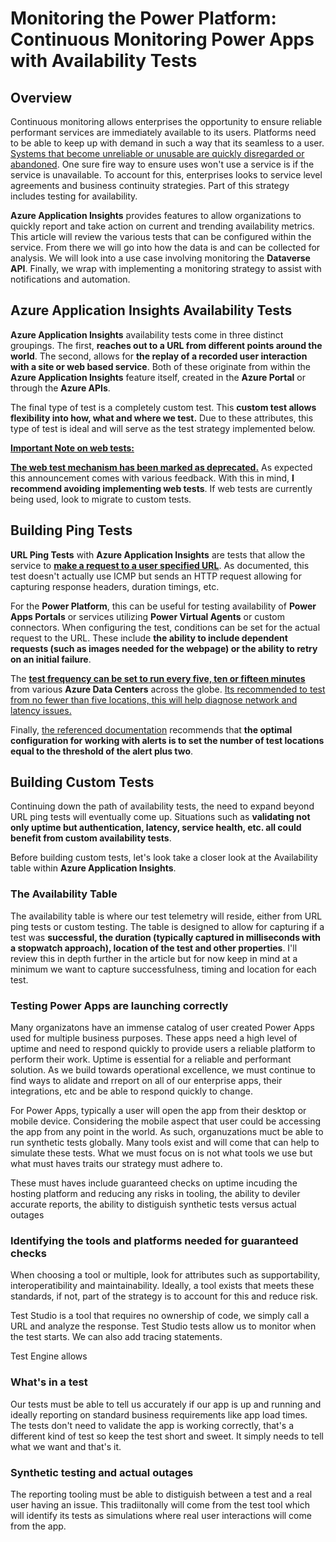 # Monitoring the Power Platform: Continuous Monitoring Power Apps with Availability Tests

## Overview

Continuous monitoring allows enterprises the opportunity to ensure reliable performant services are immediately available to its users. Platforms need to be able to keep up with demand in such a way that its seamless to a user. <u>Systems that become unreliable or unusable are quickly disregarded or abandoned</u>. One sure fire way to ensure uses won't use a service is if the service is unavailable. To account for this, enterprises looks to service level agreements and business continuity strategies. Part of this strategy includes testing for availability.

**Azure Application Insights** provides features to allow organizations to quickly report and take action on current and trending availability metrics. This article will review the various tests that can be configured within the service. From there we will go into how the data is and can be collected for analysis. We will look into a use case involving monitoring the **Dataverse API**. Finally, we wrap with implementing a monitoring strategy to assist with notifications and automation.

## Azure Application Insights Availability Tests

**Azure Application Insights** availability tests come in three distinct groupings. The first, **reaches out to a URL from different points around the world**. The second, allows for **the replay of a recorded user interaction with a site or web based service**. Both of these originate from within the **Azure Application Insights** feature itself, created in the **Azure Portal** or through the **Azure APIs**.

The final type of test is a completely custom test. This **custom test allows flexibility into how, what and where we test.** Due to these attributes, this type of test is ideal and will serve as the test strategy implemented below.

**<u>Important Note on web tests:</u>**

**<u>The web test mechanism has been marked as deprecated.</u>** As expected this announcement comes with various feedback. With this in mind, **I recommend avoiding implementing web tests**. If web tests are currently being used, look to migrate to custom tests.

## Building Ping Tests

**URL Ping Tests** with **Azure Application Insights** are tests that allow the service to **<u>make a request to a user specified URL</u>**. As documented, this test doesn't actually use ICMP but sends an HTTP request allowing for capturing response headers, duration timings, etc.

For the **Power Platform**, this can be useful for testing availability of **Power Apps Portals** or services utilizing **Power Virtual Agents** or custom connectors. When configuring the test, conditions can be set for the actual request to the URL. These include **the ability to include dependent requests (such as images needed for the webpage) or the ability to retry on an initial failure**.

The **<u>test frequency can be set to run every five, ten or fifteen minutes</u>** from various **Azure Data Centers** across the globe. [Its recommended to test from no fewer than five locations, this will help diagnose network and latency issues.](https://docs.microsoft.com/en-us/azure/azure-monitor/app/monitor-web-app-availability#create-a-url-ping-test)

Finally, [the referenced documentation](https://docs.microsoft.com/en-us/azure/azure-monitor/app/monitor-web-app-availability#create-a-url-ping-test) recommends that **the optimal configuration for working with alerts is to set the number of test locations equal to the threshold of the alert plus two**.

## Building Custom Tests

Continuing down the path of availability tests, the need to expand beyond URL ping tests will eventually come up. Situations such as **validating not only uptime but authentication, latency, service health, etc. all could benefit from custom availability tests**.

Before building custom tests, let's look take a closer look at the Availability table within **Azure Application Insights**.

### The Availability Table

The availability table is where our test telemetry will reside, either from URL ping tests or custom testing. The table is designed to allow for capturing if a test was **successful, the duration (typically captured in milliseconds with a stopwatch approach), location of the test and other properties**. I'll review this in depth further in the article but for now keep in mind at a minimum we want to capture successfulness, timing and location for each test.

### Testing Power Apps are launching correctly
Many organizatons have an immense catalog of user created Power Apps used for multiple business purposes. These apps need a high level of uptime and need to respond quickly to provide users a reliable platform to perform their work. Uptime is essential for a reliable and performant solution. As we build towards operational excellence, we must continue to find ways to alidate and rreport on all of our enterprise apps, their integrations, etc and be able to respond quickly to change.

For Power Apps, typically a user will open the app from their desktop or mobile device. Considering the mobile aspect that user could be accessing the app from any point in the world. As such, organuzations muct be able to run synthetic tests globally. Many tools exist and will come that can help to simulate these tests. What we must focus on is not what tools we use but what must haves traits our strategy must adhere to.

These must haves include guaranteed checks on uptime incuding the hosting platform and reducing any risks in tooling, the ability to deviler accurate reports, the ability to distiguish synthetic tests versus actual outages

### Identifying the tools and platforms needed for guaranteed checks
When choosing a tool or multiple, look for attributes such as supportability, interoperatibility and maintainability. Ideally, a tool exists that meets these standards, if not, part of the strategy is to account for this and reduce risk. 

Test Studio is a tool that requires no ownership of code, we simply call a URL and analyze the response. Test Studio tests allow us to monitor when the test starts. We can also add tracing statements.

Test Engine allows

### What's in a test
Our tests must be able to tell us accurately if our app is up and running and ideally reporting on standard business requirements like app load times. The tests don't need to validate the app is working correctly, that's a different kind of test so keep the test short and sweet. It simply needs to tell what we want and that's it.

### Synthetic testing and actual outages
The reporting tooling must be able to distiguish between a test and a real user having an issue. This tradiitonally will come from the test tool which will identify its tests as simulations where real user interactions will come from the app.


